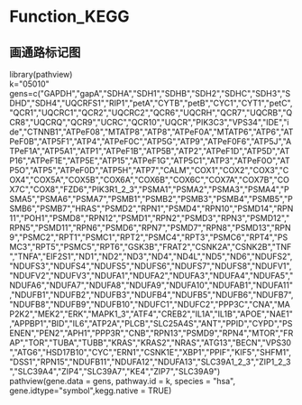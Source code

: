 # Function_KEGG


## 画通路标记图
library(pathview)  
k="05010"  
gens=c("GAPDH","gapA","SDHA","SDH1","SDHB","SDH2","SDHC","SDH3","SDHD","SDH4","UQCRFS1","RIP1","petA","CYTB","petB","CYC1","CYT1","petC","QCR1","UQCRC1","QCR2","UQCRC2","QCR6","UQCRH","QCR7","UQCRB","QCR8","UQCRQ","QCR9","UCRC","QCR10","UQCR","PIK3C3","VPS34","IDE","ide","CTNNB1","ATPeF08","MTATP8","ATP8","ATPeF0A","MTATP6","ATP6","ATPeF0B","ATP5F1","ATP4","ATPeF0C","ATP5G","ATP9","ATPeF0F6","ATP5J","ATPeF1A","ATP5A1","ATP1","ATPeF1B","ATP5B","ATP2","ATPeF1D","ATP5D","ATP16","ATPeF1E","ATP5E","ATP15","ATPeF1G","ATP5C1","ATP3","ATPeF0O","ATP5O","ATP5","ATPeF0D","ATP5H","ATP7","CALM","COX1","COX2","COX3","COX4","COX5A","COX5B","COX6A","COX6B","COX6C","COX7A","COX7B","COX7C","COX8","FZD6","PIK3R1_2_3","PSMA1","PSMA2","PSMA3","PSMA4","PSMA5","PSMA6","PSMA7","PSMB1","PSMB2","PSMB3","PSMB4","PSMB5","PSMB6","PSMB7","HRAS","PSMD2","RPN1","PSMD4","RPN10","PSMD14","RPN11","POH1","PSMD8","RPN12","PSMD1","RPN2","PSMD3","RPN3","PSMD12","RPN5","PSMD11","RPN6","PSMD6","RPN7","PSMD7","RPN8","PSMD13","RPN9","PSMC2","RPT1","PSMC1","RPT2","PSMC4","RPT3","PSMC6","RPT4","PSMC3","RPT5","PSMC5","RPT6","GSK3B","FRAT2","CSNK2A","CSNK2B","TNF","TNFA","EIF2S1","ND1","ND2","ND3","ND4","ND4L","ND5","ND6","NDUFS2","NDUFS3","NDUFS4","NDUFS5","NDUFS6","NDUFS7","NDUFS8","NDUFV1","NDUFV2","NDUFV3","NDUFA1","NDUFA2","NDUFA3","NDUFA4","NDUFA5","NDUFA6","NDUFA7","NDUFA8","NDUFA9","NDUFA10","NDUFAB1","NDUFA11","NDUFB1","NDUFB2","NDUFB3","NDUFB4","NDUFB5","NDUFB6","NDUFB7","NDUFB8","NDUFB9","NDUFB10","NDUFC1","NDUFC2","PPP3C","CNA","MAP2K2","MEK2","ERK","MAPK1_3","ATF4","CREB2","IL1A","IL1B","APOE","NAE1","APPBP1","BID","IL6","ATP2A","PLCB","SLC25A4S","ANT","PPID","CYPD","PSENEN","PEN2","APH1","PPP3R","CNB","RPN13","PSMD9","RPN4","MTOR","FRAP","TOR","TUBA","TUBB","KRAS","KRAS2","NRAS","ATG13","BECN","VPS30","ATG6","HSD17B10","CYC","ERN1","CSNK1E","XBP1","PPIF","KIF5","SHFM1","DSS1","RPN15","NDUFB11","NDUFA12","NDUFA13","SLC39A1_2_3","ZIP1_2_3","SLC39A4","ZIP4","SLC39A7","KE4","ZIP7","SLC39A9")  
pathview(gene.data = gens, pathway.id = k, species = "hsa", gene.idtype="symbol",kegg.native = TRUE)  

